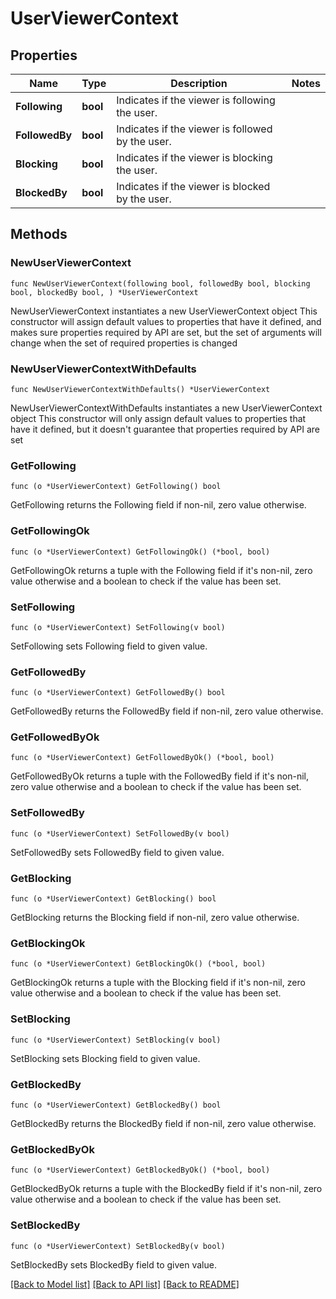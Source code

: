 # UserViewerContext

## Properties

Name | Type | Description | Notes
------------ | ------------- | ------------- | -------------
**Following** | **bool** | Indicates if the viewer is following the user. | 
**FollowedBy** | **bool** | Indicates if the viewer is followed by the user. | 
**Blocking** | **bool** | Indicates if the viewer is blocking the user. | 
**BlockedBy** | **bool** | Indicates if the viewer is blocked by the user. | 

## Methods

### NewUserViewerContext

`func NewUserViewerContext(following bool, followedBy bool, blocking bool, blockedBy bool, ) *UserViewerContext`

NewUserViewerContext instantiates a new UserViewerContext object
This constructor will assign default values to properties that have it defined,
and makes sure properties required by API are set, but the set of arguments
will change when the set of required properties is changed

### NewUserViewerContextWithDefaults

`func NewUserViewerContextWithDefaults() *UserViewerContext`

NewUserViewerContextWithDefaults instantiates a new UserViewerContext object
This constructor will only assign default values to properties that have it defined,
but it doesn't guarantee that properties required by API are set

### GetFollowing

`func (o *UserViewerContext) GetFollowing() bool`

GetFollowing returns the Following field if non-nil, zero value otherwise.

### GetFollowingOk

`func (o *UserViewerContext) GetFollowingOk() (*bool, bool)`

GetFollowingOk returns a tuple with the Following field if it's non-nil, zero value otherwise
and a boolean to check if the value has been set.

### SetFollowing

`func (o *UserViewerContext) SetFollowing(v bool)`

SetFollowing sets Following field to given value.


### GetFollowedBy

`func (o *UserViewerContext) GetFollowedBy() bool`

GetFollowedBy returns the FollowedBy field if non-nil, zero value otherwise.

### GetFollowedByOk

`func (o *UserViewerContext) GetFollowedByOk() (*bool, bool)`

GetFollowedByOk returns a tuple with the FollowedBy field if it's non-nil, zero value otherwise
and a boolean to check if the value has been set.

### SetFollowedBy

`func (o *UserViewerContext) SetFollowedBy(v bool)`

SetFollowedBy sets FollowedBy field to given value.


### GetBlocking

`func (o *UserViewerContext) GetBlocking() bool`

GetBlocking returns the Blocking field if non-nil, zero value otherwise.

### GetBlockingOk

`func (o *UserViewerContext) GetBlockingOk() (*bool, bool)`

GetBlockingOk returns a tuple with the Blocking field if it's non-nil, zero value otherwise
and a boolean to check if the value has been set.

### SetBlocking

`func (o *UserViewerContext) SetBlocking(v bool)`

SetBlocking sets Blocking field to given value.


### GetBlockedBy

`func (o *UserViewerContext) GetBlockedBy() bool`

GetBlockedBy returns the BlockedBy field if non-nil, zero value otherwise.

### GetBlockedByOk

`func (o *UserViewerContext) GetBlockedByOk() (*bool, bool)`

GetBlockedByOk returns a tuple with the BlockedBy field if it's non-nil, zero value otherwise
and a boolean to check if the value has been set.

### SetBlockedBy

`func (o *UserViewerContext) SetBlockedBy(v bool)`

SetBlockedBy sets BlockedBy field to given value.



[[Back to Model list]](../README.md#documentation-for-models) [[Back to API list]](../README.md#documentation-for-api-endpoints) [[Back to README]](../README.md)


